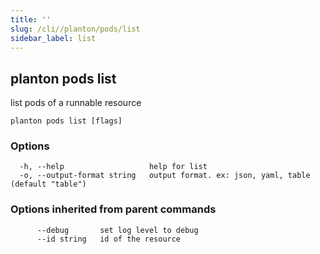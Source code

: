 ```yaml
---
title: ''
slug: /cli//planton/pods/list
sidebar_label: list
---
```

## planton pods list

list pods of a runnable resource

```
planton pods list [flags]
```

### Options

```
  -h, --help                   help for list
  -o, --output-format string   output format. ex: json, yaml, table (default "table")
```

### Options inherited from parent commands

```
      --debug       set log level to debug
      --id string   id of the resource
```

